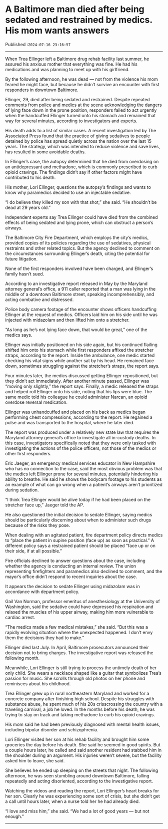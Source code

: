 # A Baltimore man died after being sedated and restrained by medics. His mom wants answers

Published :`2024-07-16 23:16:57`

---

When Trea Ellinger left a Baltimore drug rehab facility last summer, he assured his anxious mother that everything was fine. He had his medications and was planning to meet up with his girlfriend.

By the following afternoon, he was dead — not from the violence his mom feared he might face, but because he didn’t survive an encounter with first responders in downtown Baltimore.

Ellinger, 29, died after being sedated and restrained. Despite repeated comments from police and medics at the scene acknowledging the dangers of lying face down in the prone position, responders failed to act urgently when the handcuffed Ellinger turned onto his stomach and remained that way for several minutes, according to investigators and experts.

His death adds to a list of similar cases. A recent investigation led by The Associated Press found that the practice of giving sedatives to people detained by police has spread quietly across the nation over the last 15 years. The strategy, which was intended to reduce violence and save lives, has resulted in some avoidable deaths.

In Ellinger’s case, the autopsy determined that he died from overdosing on an antidepressant and methadone, which is commonly prescribed to curb opioid cravings. The findings didn’t say if other factors might have contributed to his death.

His mother, Lori Ellinger, questions the autopsy’s findings and wants to know why paramedics decided to use an injectable sedative.

“I do believe they killed my son with that shot,” she said. “He shouldn’t be dead at 29 years old.”

Independent experts say Trea Ellinger could have died from the combined effects of being sedated and lying prone, which can obstruct a person’s airways.

The Baltimore City Fire Department, which employs the city’s medics, provided copies of its policies regarding the use of sedatives, physical restraints and other related topics. But the agency declined to comment on the circumstances surrounding Ellinger’s death, citing the potential for future litigation.

None of the first responders involved have been charged, and Ellinger’s family hasn’t sued.

According to an investigative report released in May by the Maryland attorney general’s office, a 911 caller reported that a man was lying in the middle of a downtown Baltimore street, speaking incomprehensibly, and acting combative and distressed.

Police body camera footage of the encounter shows officers handcuffing Ellinger at the request of medics. Officers laid him on his side until he was injected with midazolam and then lifted him onto a stretcher.

“As long as he’s not lying face down, that would be great,” one of the medics says.

Ellinger was initially positioned on his side again, but his continued flailing shifted him onto his stomach while first responders affixed the stretcher straps, according to the report. Inside the ambulance, one medic started checking his vital signs while another sat by his head. He remained face down, sometimes struggling against the stretcher’s straps, the report says.

Four minutes later, the medics discussed getting Ellinger repositioned, but they didn’t act immediately. After another minute passed, Ellinger was “moving only slightly,” the report says. Finally, a medic released the straps and helped roll Ellinger onto his side, noting that his lips were blue. The same medic told his colleague he could administer Narcan, an opioid overdose reversal medication.

Ellinger was unhandcuffed and placed on his back as medics began performing chest compressions, according to the report. He regained a pulse and was transported to the hospital, where he later died.

The report was produced under a relatively new state law that requires the Maryland attorney general’s office to investigate all in-custody deaths. In this case, investigators specifically noted that they were only tasked with investigating the actions of the police officers, not those of the medics or other first responders.

Eric Jaeger, an emergency medical services educator in New Hampshire who has no connection to the case, said the most obvious problem was that the medics left Ellinger prone for several minutes, potentially hindering his ability to breathe. He said he shows the bodycam footage to his students as an example of what can go wrong when a patient’s airways aren’t prioritized during sedation.

“I think Trea Ellinger would be alive today if he had been placed on the stretcher face up,” Jaeger told the AP.

He also questioned the initial decision to sedate Ellinger, saying medics should be particularly discerning about when to administer such drugs because of the risks they pose.

When dealing with an agitated patient, fire department policy directs medics to “place the patient in supine position (face up) as soon as practical.” A different policy says a restrained patient should be placed “face up or on their side, if at all possible.”

Fire officials declined to answer questions about the case, including whether the agency is conducting an internal review. The union representing firefighters and paramedics also declined to comment, and the mayor’s office didn’t respond to recent inquiries about the case.

It appears the decision to sedate Ellinger using midazolam was in accordance with department policy.

Gail Van Norman, professor emeritus of anesthesiology at the University of Washington, said the sedative could have depressed his respiration and relaxed the muscles of his upper airway, making him more vulnerable to cardiac arrest.

“The medics made a few medical mistakes,” she said. “But this was a rapidly evolving situation where the unexpected happened. I don’t envy them the decisions they had to make.”

Ellinger died last July. In April, Baltimore prosecutors announced their decision not to bring charges. The investigative report was released the following month.

Meanwhile, Lori Ellinger is still trying to process the untimely death of her only child. She wears a necklace shaped like a guitar that symbolizes Trea’s passion for music. She scrolls through old photos on her phone and reminisces about his childhood.

Trea Ellinger grew up in rural northeastern Maryland and worked for a concrete company after finishing high school. Despite his struggles with substance abuse, he spent much of his 20s crisscrossing the country with a traveling carnival, a job he loved. In the months before his death, he was trying to stay on track and taking methadone to curb his opioid cravings.

His mom said he had been previously diagnosed with mental health issues, including bipolar disorder and schizophrenia.

Lori Ellinger visited her son at his rehab facility and brought him some groceries the day before his death. She said he seemed in good spirits. But a couple hours later, he called and said another resident had stabbed him in the shoulder during an argument. His injuries weren’t severe, but the facility asked him to leave, she said.

She believes he ended up sleeping on the streets that night. The following afternoon, he was seen stumbling around downtown Baltimore, falling repeatedly and acting disoriented, according to the investigative report.

Watching the videos and reading the report, Lori Ellinger’s heart breaks for her son. Clearly he was experiencing some sort of crisis, but she didn’t get a call until hours later, when a nurse told her he had already died.

“I love and miss him,” she said. “We had a lot of good years — but not enough.”

---

